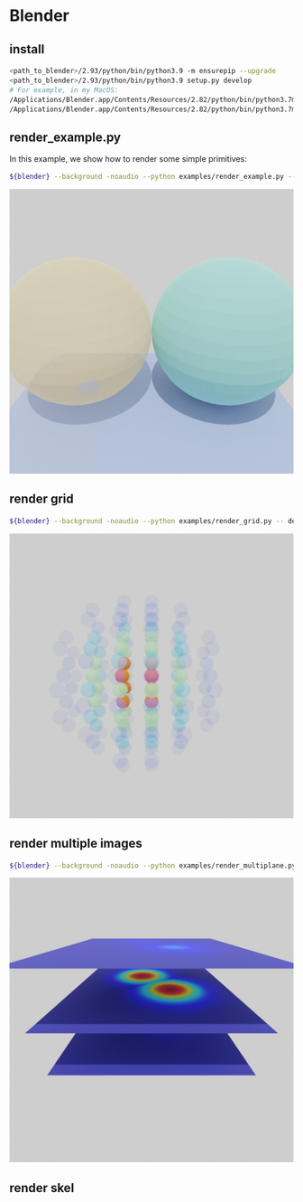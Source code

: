 # Blender

## install

```bash
<path_to_blender>/2.93/python/bin/python3.9 -m ensurepip --upgrade
<path_to_blender>/2.93/python/bin/python3.9 setup.py develop
# For example, in my MacOS:
/Applications/Blender.app/Contents/Resources/2.82/python/bin/python3.7m -m ensurepip --upgrade
/Applications/Blender.app/Contents/Resources/2.82/python/bin/python3.7m setup.py develop
```

## render_example.py

In this example, we show how to render some simple primitives:

```bash
${blender} --background -noaudio --python examples/render_example.py -- xxx --out output/render_example.jpg --out_blend output/render_example.blend
```

![](output/render_example.jpg)

## render grid

```bash
${blender} --background -noaudio --python examples/render_grid.py -- debug --out output/render_grid.jpg --out_blend output/render_grid.blend
```

![](output/render_grid.jpg)

## render multiple images

```bash
${blender} --background -noaudio --python examples/render_multiplane.py -- debug --out output/render_multiplane.jpg --out_blend output/render_multiplane.blend
```

![](output/render_multiplane.jpg)

## render skel